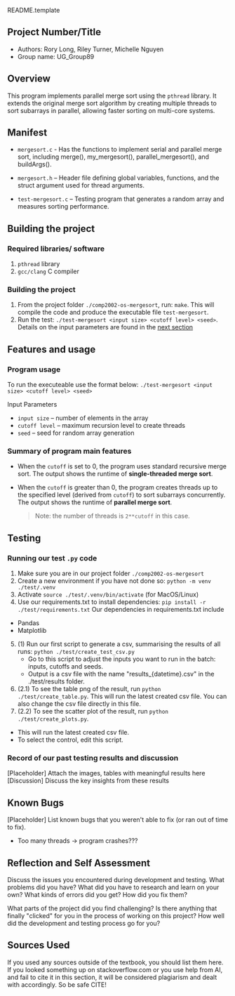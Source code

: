 README.template

## Project Number/Title 

* Authors: Rory Long, Riley Turner, Michelle Nguyen
* Group name: UG_Group89

## Overview

This program implements parallel merge sort using the `pthread` library. 
It extends the original merge sort algorithm by creating multiple threads to sort subarrays in parallel, 
allowing faster sorting on multi-core systems. 

## Manifest

* `mergesort.c` - Has the functions to implement serial and parallel merge sort, including merge(), my_mergesort(), parallel_mergesort(), and buildArgs().

* `mergesort.h` – Header file defining global variables, functions, and the struct argument used for thread arguments.

* `test-mergesort.c` – Testing program that generates a random array and measures sorting performance.

## Building the project

### Required libraries/ software
1. `pthread` library
2. `gcc/clang` C compiler

### Building the project 
1. From the project folder `./comp2002-os-mergesort`, run: `make`. This will compile the code and produce the executable file `test-mergesort`.
2. Run the test: `./test-mergesort <input size> <cutoff level> <seed>`. Details on the input parameters are found in the [next section](#features-and-usage)

## Features and usage

### Program usage
To run the executeable use the format below:
`./test-mergesort <input size> <cutoff level> <seed>`

Input Parameters 
- `input size` – number of elements in the array
- `cutoff level` – maximum recursion level to create threads
- `seed` – seed for random array generation

### Summary of program main features
- When the `cutoff` is set to 0, the program uses standard recursive merge sort. The output shows the runtime of **single-threaded merge sort**.

- When the `cutoff` is greater than 0, the program creates threads up to the specified level (derived from `cutoff`) to sort subarrays concurrently. The output shows the runtime of **parallel merge sort**.
    > Note: the number of threads is `2**cutoff` in this case.

## Testing

### Running our test `.py` code
1. Make sure you are in our project folder `./comp2002-os-mergesort`
2. Create a new environment if you have not done so: `python -m venv ./test/.venv`
3. Activate `source ./test/.venv/bin/activate` (for MacOS/Linux)
4. Use our requirements.txt to install dependencies: `pip install -r ./test/requirements.txt`
Our dependencies in requirements.txt include
* Pandas
* Matplotlib
5. (1) Run our first script to generate a csv, summarising the results of all runs: 
 `python ./test/create_test_csv.py`
    * Go to this script to adjust the inputs you want to run in the batch: inputs, cutoffs and seeds.
    * Output is a csv file with the name "results_{datetime}.csv" in the ./test/results folder.
6. (2.1) To see the table png of the result, run `python ./test/create_table.py`. This will run the latest created csv file. You can also change the csv file directly in this file.
7. (2.2) To see the scatter plot of the result, run `python ./test/create_plots.py`. 
* This will run the latest created csv file. 
* To select the control, edit this script.

### Record of our past testing results and discussion

[Placeholder] Attach the images, tables with meaningful results here
[Discussion] Discuss the key insights from these results

## Known Bugs

[Placeholder] List known bugs that you weren't able to fix (or ran out of time to fix).
* Too many threads -> program crashes???

## Reflection and Self Assessment

Discuss the issues you encountered during development and testing. What
problems did you have? What did you have to research and learn on your own?
What kinds of errors did you get? How did you fix them?

What parts of the project did you find challenging? Is there anything that
finally "clicked" for you in the process of working on this project? How well did the development and testing process go for you?

## Sources Used

If you used any sources outside of the textbook, you should list them here. 
If you looked something up on stackoverflow.com or you use help from AI, and 
fail to cite it in this section, it will be considered plagiarism and dealt 
with accordingly. So be safe CITE!
